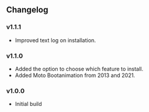 ## Changelog

### v1.1.1
- Improved text log on installation.

### v1.1.0
- Added the option to choose which feature to install.
- Added Moto Bootanimation from 2013 and 2021.

### v1.0.0
- Initial build